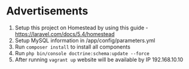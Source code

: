 Advertisements
=========

1. Setup this project on Homestead by using this guide - https://laravel.com/docs/5.4/homestead
2. Setup MySQL information in /app/config/parameters.yml
3. Run ``composer install`` to install all components
4. Run ``php bin/console doctrine:schema:update --force``
5. After running ``vagrant up`` website will be available by IP 192.168.10.10
